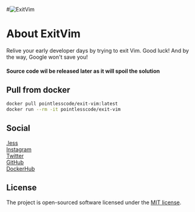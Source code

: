 #![ExitVim](https://github.com/pointless-code/exit-vim/assets/18129171/a2a632d6-cacb-44e7-ab13-0112bce53036)

# About ExitVim

Relive your early developer days by trying to exit Vim. Good luck! And by the way, Google won't save you!

#### Source code wil be released later as it will spoil the solution

## Pull from docker

```bash
docker pull pointlesscode/exit-vim:latest
docker run --rm -it pointlesscode/exit-vim
```

## Social

<a href="https://pointlesscode.dev/">.less</a><br>
<a href="https://www.instagram.com/pointlesscode">Instagram</a><br>
<a href="https://x.com/pointlessCodes">Twitter</a><br>
<a href="https://github.com/pointless-code">GitHub</a><br>
<a href="https://hub.docker.com/u/pointlesscode">DockerHub</a>

## License

The project is open-sourced software licensed under the [MIT license](https://opensource.org/licenses/MIT).
